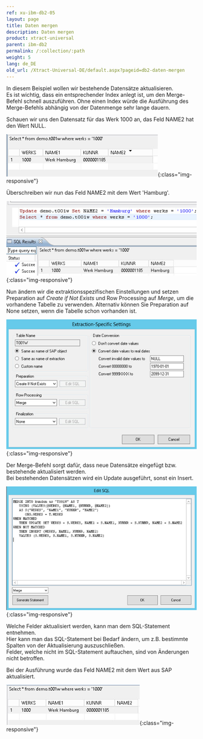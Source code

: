 ```yaml
---
ref: xu-ibm-db2-05
layout: page
title: Daten mergen
description: Daten mergen
product: xtract-universal
parent: ibm-db2
permalink: /:collection/:path
weight: 5
lang: de_DE
old_url: /Xtract-Universal-DE/default.aspx?pageid=db2-daten-mergen
---
```


In diesem Beispiel wollen wir bestehende Datensätze aktualisieren.<br>
Es ist wichtig, dass ein entsprechender Index anlegt ist, um den Merge-Befehl schnell auszuführen. Ohne einen Index würde die Ausführung des Merge-Befehls abhängig von der Datenmenge sehr lange dauern. 

Schauen wir uns den Datensatz für das Werk 1000 an, das Feld NAME2 hat den Wert NULL.

![DB2-Select-Before-Merge](/img/content/DB2-Select-Before-Merge.jpg){:class="img-responsive"}

Überschreiben wir nun das Feld NAME2 mit dem Wert 'Hamburg'.

![DB2-Update-Merge-Example-Data](/img/content/DB2-Update-Merge-Example-Data.jpg){:class="img-responsive"}

Nun ändern wir die extraktionsspezifischen Einstellungen und setzen Preparation auf *Create if Not Exists* und Row Processing auf *Merge*, um die vorhandene Tabelle zu verwenden. Alternativ können Sie Preparation auf None setzen, wenn die Tabelle schon vorhanden ist.


![DB2-Extraction-Specific-Settings-Merge](/img/content/DB2-Extraction-Specific-Settings-Merge.jpg){:class="img-responsive"}

Der Merge-Befehl sorgt dafür, dass neue Datensätze eingefügt bzw. bestehende aktualisiert werden. <br>
Bei bestehenden Datensätzen wird ein Update ausgeführt, sonst ein Insert.


![DB2-Edit-SQL-Merge-Statement](/img/content/DB2-Edit-SQL-Merge-Statement.jpg){:class="img-responsive"}

Welche Felder aktualisiert werden, kann man dem SQL-Statement entnehmen. <br>
Hier kann man das SQL-Statement bei Bedarf ändern, um z.B. bestimmte Spalten von der Aktualisierung auszuschließen.<br>
Felder, welche nicht im SQL-Statement auftauchen, sind von Änderungen nicht betroffen.

Bei der Ausführung wurde das Feld NAME2 mit dem Wert aus SAP aktualisiert.

![DB2-Select-After-Merge](/img/content/DB2-Select-After-Merge.jpg){:class="img-responsive"}

